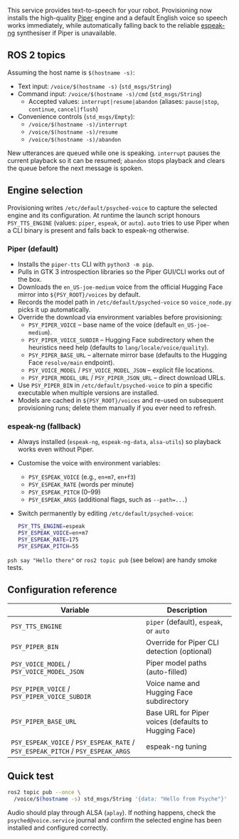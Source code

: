 This service provides text-to-speech for your robot. Provisioning now installs
the high-quality [Piper](https://github.com/rhasspy/piper) engine and a default
English voice so speech works immediately, while automatically falling back to
the reliable [espeak-ng](https://github.com/espeak-ng/espeak-ng) synthesiser if
Piper is unavailable.

## ROS 2 topics

Assuming the host name is `$(hostname -s)`:

- Text input: `/voice/$(hostname -s)` (`std_msgs/String`)
- Command input: `/voice/$(hostname -s)/cmd` (`std_msgs/String`)
  - Accepted values: `interrupt|resume|abandon` (aliases: `pause|stop`,
    `continue`, `cancel|flush`)
- Convenience controls (`std_msgs/Empty`):
  - `/voice/$(hostname -s)/interrupt`
  - `/voice/$(hostname -s)/resume`
  - `/voice/$(hostname -s)/abandon`

New utterances are queued while one is speaking. `interrupt` pauses the current
playback so it can be resumed; `abandon` stops playback and clears the queue
before the next message is spoken.

## Engine selection

Provisioning writes `/etc/default/psyched-voice` to capture the selected engine
and its configuration. At runtime the launch script honours
`PSY_TTS_ENGINE` (values: `piper`, `espeak`, or `auto`). `auto` tries to use
Piper when a CLI binary is present and falls back to espeak-ng otherwise.

### Piper (default)

- Installs the `piper-tts` CLI with `python3 -m pip`.
- Pulls in GTK 3 introspection libraries so the Piper GUI/CLI works out of the box.
- Downloads the `en_US-joe-medium` voice from the official Hugging Face mirror
  into `${PSY_ROOT}/voices` by default.
- Records the model path in `/etc/default/psyched-voice` so
  `voice_node.py` picks it up automatically.
- Override the download via environment variables before provisioning:
  - `PSY_PIPER_VOICE` – base name of the voice (default `en_US-joe-medium`).
  - `PSY_PIPER_VOICE_SUBDIR` – Hugging Face subdirectory when the heuristics
    need help (defaults to `lang/locale/voice/quality`).
  - `PSY_PIPER_BASE_URL` – alternate mirror base (defaults to the Hugging Face
    `resolve/main` endpoint).
  - `PSY_VOICE_MODEL` / `PSY_VOICE_MODEL_JSON` – explicit file locations.
  - `PSY_PIPER_MODEL_URL` / `PSY_PIPER_JSON_URL` – direct download URLs.
- Use `PSY_PIPER_BIN` in `/etc/default/psyched-voice` to pin a specific
  executable when multiple versions are installed.
- Models are cached in `${PSY_ROOT}/voices` and re-used on subsequent
  provisioning runs; delete them manually if you ever need to refresh.

### espeak-ng (fallback)

- Always installed (`espeak-ng`, `espeak-ng-data`, `alsa-utils`) so playback
  works even without Piper.
- Customise the voice with environment variables:
  - `PSY_ESPEAK_VOICE` (e.g., `en+m7`, `en+f3`)
  - `PSY_ESPEAK_RATE` (words per minute)
  - `PSY_ESPEAK_PITCH` (0–99)
  - `PSY_ESPEAK_ARGS` (additional flags, such as `--path=...`)
- Switch permanently by editing `/etc/default/psyched-voice`:

  ```bash
  PSY_TTS_ENGINE=espeak
  PSY_ESPEAK_VOICE=en+m7
  PSY_ESPEAK_RATE=175
  PSY_ESPEAK_PITCH=55
  ```

`psh say "Hello there"` or `ros2 topic pub` (see below) are handy smoke tests.

## Configuration reference

| Variable | Description |
|----------|-------------|
| `PSY_TTS_ENGINE` | `piper` (default), `espeak`, or `auto` |
| `PSY_PIPER_BIN` | Override for Piper CLI detection (optional) |
| `PSY_VOICE_MODEL` / `PSY_VOICE_MODEL_JSON` | Piper model paths (auto-filled) |
| `PSY_PIPER_VOICE` / `PSY_PIPER_VOICE_SUBDIR` | Voice name and Hugging Face subdirectory |
| `PSY_PIPER_BASE_URL` | Base URL for Piper voices (defaults to Hugging Face) |
| `PSY_ESPEAK_VOICE` / `PSY_ESPEAK_RATE` / `PSY_ESPEAK_PITCH` / `PSY_ESPEAK_ARGS` | espeak-ng tuning |

## Quick test

```bash
ros2 topic pub --once \
  /voice/$(hostname -s) std_msgs/String '{data: "Hello from Psyche"}'
```

Audio should play through ALSA (`aplay`). If nothing happens, check the
`psyched@voice.service` journal and confirm the selected engine has been
installed and configured correctly.
